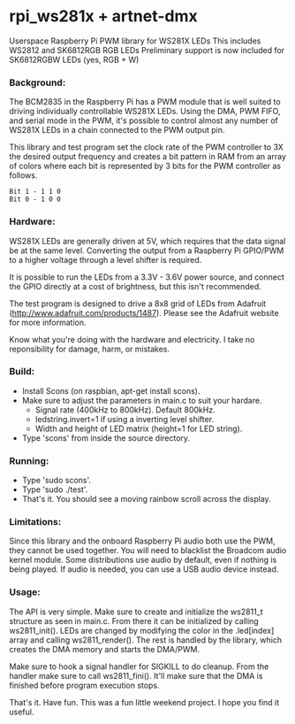 rpi_ws281x + artnet-dmx
==========

Userspace Raspberry Pi PWM library for WS281X LEDs
This includes WS2812 and SK6812RGB RGB LEDs
Preliminary support is now included for SK6812RGBW LEDs (yes, RGB + W)

### Background:

The BCM2835 in the Raspberry Pi has a PWM module that is well suited to
driving individually controllable WS281X LEDs.  Using the DMA, PWM FIFO,
and serial mode in the PWM, it's possible to control almost any number
of WS281X LEDs in a chain connected to the PWM output pin.

This library and test program set the clock rate of the PWM controller to
3X the desired output frequency and creates a bit pattern in RAM from an
array of colors where each bit is represented by 3 bits for the PWM
controller as follows.

    Bit 1 - 1 1 0
    Bit 0 - 1 0 0


### Hardware:

WS281X LEDs are generally driven at 5V, which requires that the data
signal be at the same level.  Converting the output from a Raspberry
Pi GPIO/PWM to a higher voltage through a level shifter is required.

It is possible to run the LEDs from a 3.3V - 3.6V power source, and
connect the GPIO directly at a cost of brightness, but this isn't
recommended.

The test program is designed to drive a 8x8 grid of LEDs from Adafruit
(http://www.adafruit.com/products/1487).  Please see the Adafruit
website for more information.

Know what you're doing with the hardware and electricity.  I take no
reponsibility for damage, harm, or mistakes.

### Build:

- Install Scons (on raspbian, apt-get install scons).
- Make sure to adjust the parameters in main.c to suit your hardare.
  - Signal rate (400kHz to 800kHz).  Default 800kHz.
  - ledstring.invert=1 if using a inverting level shifter.
  - Width and height of LED matrix (height=1 for LED string).
- Type 'scons' from inside the source directory.

### Running:

- Type 'sudo scons'.
- Type 'sudo ./test'.
- That's it.  You should see a moving rainbow scroll across the
  display.

### Limitations:

Since this library and the onboard Raspberry Pi audio both use the PWM,
they cannot be used together.  You will need to blacklist the Broadcom
audio kernel module.  Some distributions use audio by default, even
if nothing is being played.  If audio is needed, you can use a USB audio
device instead.

### Usage:

The API is very simple.  Make sure to create and initialize the ws2811_t
structure as seen in main.c.  From there it can be initialized
by calling ws2811_init().  LEDs are changed by modifying the color in
the .led[index] array and calling ws2811_render().  The rest is handled
by the library, which creates the DMA memory and starts the DMA/PWM.

Make sure to hook a signal handler for SIGKILL to do cleanup.  From the
handler make sure to call ws2811_fini().  It'll make sure that the DMA
is finished before program execution stops.

That's it.  Have fun.  This was a fun little weekend project.  I hope
you find it useful.
